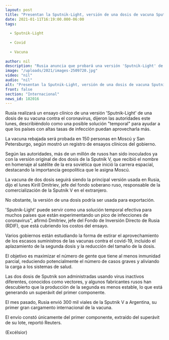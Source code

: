 ```yaml
---
layout: post
title: "Presentan la Sputnik-Light, versión de una dosis de vacuna Sputnik V"
date: 2021-01-11T16:19:00.000-06:00
tags:
  
  - Sputnik-Light
  
  - Covid
  
  - Vacuna
  
author: nil
description: "Rusia anuncia que probará una versión 'Sputnik-Light' de una dosis de su vacuna contra el coronavirus Sputnik V, como una solución temporal para ayudar a los países con altas tasas de infección"
image: "/uploads/2021/images-2509720.jpg"
video: "nil"
audio: "nil"
alt: "Presentan la Sputnik-Light, versión de una dosis de vacuna Sputnik V"
front: false
section: "Internacional"
news_id: 182016
---
```


Rusia realizará un ensayo clínico de una versión 'Sputnik-Light' de una dosis de su vacuna contra el coronavirus, dijeron las autoridades este lunes, describiéndolo como una posible solución "temporal" para ayudar a que los países con altas tasas de infección puedan aprovecharla más.

La vacuna rebajada será probada en 150 personas en Moscú y San Petersburgo, según mostró un registro de ensayos clínicos del gobierno.

Según las autoridades, más de un millón de rusos han sido inoculados ya con la versión original de dos dosis de la Sputnik V, que recibió el nombre en homenaje al satélite de la era soviética que inició la carrera espacial, destacando la importancia geopolítica que le asigna Moscú.

La vacuna de dos dosis seguirá siendo la principal versión usada en Rusia, dijo el lunes Kirill Dmitriev, jefe del fondo soberano ruso, responsable de la comercialización de la Sputnik V en el extranjero.

No obstante, la versión de una dosis podría ser usada para exportación.

'Sputnik-Light' puede servir como una solución temporal efectiva para muchos países que están experimentando un pico de infecciones de coronavirus", afirmó Dmitriev, jefe del Fondo de Inversión Directo de Rusia (RDIF), que está cubriendo los costos del ensayo.

Varios gobiernos están estudiando la forma de estirar el aprovechamiento de los escasos suministros de las vacunas contra el covid-19, incluido el aplazamiento de la segunda dosis y la reducción del tamaño de la dosis.

El objetivo es maximizar el número de gente que tiene al menos inmunidad parcial, reduciendo potencialmente el número de casos graves y aliviando la carga a los sistemas de salud.

Las dos dosis de Sputnik son administradas usando virus inactivos diferentes, conocidos como vectores, y algunos fabricantes rusos han descubierto que la producción de la segunda es menos estable, lo que está generando un superávit del primer componente.

El mes pasado, Rusia envió 300 mil viales de la Sputnik V a Argentina, su primer gran cargamento internacional de la vacuna.

El envío constó únicamente del primer componente, extraído del superávit de su lote, reportó Reuters.

(Excélsior)